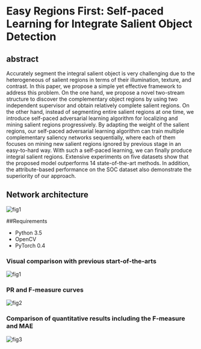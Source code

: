 # Easy Regions First: Self-paced Learning for Integrate Salient Object Detection

## abstract

Accurately segment the integral salient object is very challenging due to the heterogeneous of salient regions in terms of their illumination, texture, and contrast. In this paper,  we propose a simple yet effective framework to address this problem. On the one hand, we propose a novel two-stream structure to discover the complementary object regions by using two independent  supervisor and obtain relatively complete salient regions. On the other hand, instead of segmenting entire salient regions at one time, we introduce self-paced adversarial learning algorithm for localizing and mining salient regions progressively. By adapting the weight of the salient regions, our self-paced adversarial learning  algorithm can train multiple complementary saliency networks sequentially, where each of them focuses on mining new salient regions ignored by previous stage in an easy-to-hard way. With such a self-paced learning, we can finally produce integral salient regions. Extensive experiments on five datasets show that the proposed model outperforms 14 state-of-the-art methods. In addition, the attribute-based performance on the SOC dataset also demonstrate the superiority of our approach.


## Network architecture

![fig1](./img/pipeline.png)


##Requirements
- Python 3.5
-  OpenCV
- PyTorch 0.4

### Visual comparison with previous start-of-the-arts

![fig1](./img/sal_map.png)

### PR and F-measure curves
![fig2](./img/pr.png)

###  Comparison of quantitative results including the F-measure and MAE
![fig3](./img/tab.png)
